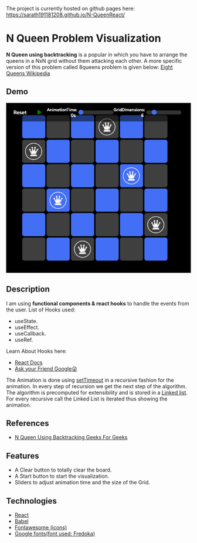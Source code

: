 The project is currently hosted on github pages here:
https://sarath191181208.github.io/N-QueenReact/

# N Queen Problem Visualization

**N Queen using backtracking** is a popular in which you have to arrange the queens in a NxN grid without them attacking each other.
A more specific version of this problem called 8queens problem is given below:
[Eight Queens Wikipedia](https://en.wikipedia.org/wiki/Eight_queens_puzzle)

## Demo

![Image](https://github.com/Sarath191181208/N-QueenReact/blob/main/images/Screenshot.png)

## Description

I am using **functional components & react hooks** to handle the events from the user.
List of Hooks used:

- useState.
- useEffect.
- useCallback.
- useRef.

Learn About Hooks here:

- [React Docs](https://reactjs.org/docs/hooks-reference.html)
- [Ask your Friend Google😜](https://www.google.com/)

The Animation is done using [setTimeout](https://www.w3schools.com/jsref/met_win_settimeout.asp) in a recursive fashion for the animation. In every step of recursion we get the next step of the algorithm.
The algorithm is precomputed for extensibility and is stored in a [Linked list](https://www.geeksforgeeks.org/implementation-linkedlist-javascript/).
For every recursive call the Linked List is iterated thus showing the animation.

## References

- [N Queen Using Backtracking Geeks For Geeks](https://www.geeksforgeeks.org/n-queen-problem-backtracking-3/)

## Features

- A Clear button to totally clear the board.
- A Start button to start the visualization.
- Sliders to adjust animation time and the size of the Grid.

## Technologies

- [React](https://reactjs.org/)
- [Babel](https://babeljs.io/)
- [Fontawesome (icons)](https://fontawesome.com/)
- [Google fonts(font used: Fredoka)](https://fonts.google.com/specimen/Fredoka)
